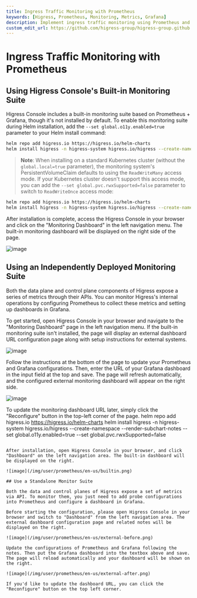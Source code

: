 ```yaml
---
title: Ingress Traffic Monitoring with Prometheus
keywords: [Higress, Prometheus, Monitoring, Metrics, Grafana]
description: Implement ingress traffic monitoring using Prometheus and Grafana with Higress
custom_edit_url: https://github.com/higress-group/higress-group.github.io/blob/main/src/content/docs/latest/en/user/prometheus.md
---
```


# Ingress Traffic Monitoring with Prometheus

## Using Higress Console's Built-in Monitoring Suite

Higress Console includes a built-in monitoring suite based on Prometheus + Grafana, though it's not installed by default. To enable this monitoring suite during Helm installation, add the `--set global.o11y.enabled=true` parameter to your Helm install command:

```bash
helm repo add higress.io https://higress.io/helm-charts
helm install higress -n higress-system higress.io/higress --create-namespace --render-subchart-notes --set global.o11y.enabled=true
```

> **Note**: When installing on a standard Kubernetes cluster (without the `global.local=true` parameter), the monitoring system's PersistentVolumeClaim defaults to using the `ReadWriteMany` access mode. If your Kubernetes cluster doesn't support this access mode, you can add the `--set global.pvc.rwxSupported=false` parameter to switch to `ReadWriteOnce` access mode:

```bash
helm repo add higress.io https://higress.io/helm-charts
helm install higress -n higress-system higress.io/higress --create-namespace --render-subchart-notes --set global.o11y.enabled=true --set global.pvc.rwxSupported=false
```

After installation is complete, access the Higress Console in your browser and click on the "Monitoring Dashboard" in the left navigation menu. The built-in monitoring dashboard will be displayed on the right side of the page.

![image](/img/user/prometheus/zh-cn/builtin.png)

## Using an Independently Deployed Monitoring Suite

Both the data plane and control plane components of Higress expose a series of metrics through their APIs. You can monitor Higress's internal operations by configuring Prometheus to collect these metrics and setting up dashboards in Grafana.

To get started, open Higress Console in your browser and navigate to the "Monitoring Dashboard" page in the left navigation menu. If the built-in monitoring suite isn't installed, the page will display an external dashboard URL configuration page along with setup instructions for external systems.

![image](/img/user/prometheus/zh-cn/external-before.png)

Follow the instructions at the bottom of the page to update your Prometheus and Grafana configurations. Then, enter the URL of your Grafana dashboard in the input field at the top and save. The page will refresh automatically, and the configured external monitoring dashboard will appear on the right side.

![image](/img/user/prometheus/zh-cn/external-after.png)

To update the monitoring dashboard URL later, simply click the "Reconfigure" button in the top-left corner of the page.
helm repo add higress.io https://higress.io/helm-charts
helm install higress -n higress-system higress.io/higress --create-namespace --render-subchart-notes --set global.o11y.enabled=true --set global.pvc.rwxSupported=false
```

After installation, open Higress Console in your browser, and click "Dashboard" on the left navigation area. The built-in dashboard will be displayed on the right.

![image](/img/user/prometheus/en-us/builtin.png)

## Use a Standalone Monitor Suite

Both the data and control planes of Higress expose a set of metrics via API. To monitor them, you just need to add probe configurations into Prometheus and configure a dashboard in Grafana.

Before starting the configuration, please open Higress Console in your browser and switch to "Dashboard" from the left navigation area. The external dashboard configuration page and related notes will be displayed on the right.

![image](/img/user/prometheus/en-us/external-before.png)

Update the configurations of Prometheus and Grafana following the notes. Then put the Grafana dashboard into the textbox above and save. The page will reload automatically and your dashboard will be shown on the right.

![image](/img/user/prometheus/en-us/external-after.png)

If you'd like to update the dashboard URL, you can click the "Reconfigure" button on the top left corner.